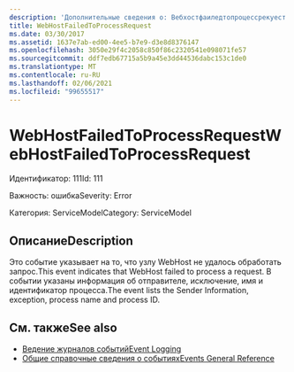 ```yaml
---
description: 'Дополнительные сведения о: Вебхостфаиледтопроцессрекуест'
title: WebHostFailedToProcessRequest
ms.date: 03/30/2017
ms.assetid: 1637e7ab-ed00-4ee5-b7e9-d3e8d8376147
ms.openlocfilehash: 3050e29f4c2058c850f86c2320541e098071fe57
ms.sourcegitcommit: ddf7edb67715a5b9a45e3dd44536dabc153c1de0
ms.translationtype: MT
ms.contentlocale: ru-RU
ms.lasthandoff: 02/06/2021
ms.locfileid: "99655517"
---
```

# <a name="webhostfailedtoprocessrequest"></a><span data-ttu-id="0c34f-103">WebHostFailedToProcessRequest</span><span class="sxs-lookup"><span data-stu-id="0c34f-103">WebHostFailedToProcessRequest</span></span>

<span data-ttu-id="0c34f-104">Идентификатор: 111</span><span class="sxs-lookup"><span data-stu-id="0c34f-104">Id: 111</span></span>  
  
 <span data-ttu-id="0c34f-105">Важность: ошибка</span><span class="sxs-lookup"><span data-stu-id="0c34f-105">Severity: Error</span></span>  
  
 <span data-ttu-id="0c34f-106">Категория: ServiceModel</span><span class="sxs-lookup"><span data-stu-id="0c34f-106">Category: ServiceModel</span></span>  
  
## <a name="description"></a><span data-ttu-id="0c34f-107">Описание</span><span class="sxs-lookup"><span data-stu-id="0c34f-107">Description</span></span>  

 <span data-ttu-id="0c34f-108">Это событие указывает на то, что узлу WebHost не удалось обработать запрос.</span><span class="sxs-lookup"><span data-stu-id="0c34f-108">This event indicates that WebHost failed to process a request.</span></span> <span data-ttu-id="0c34f-109">В событии указаны информация об отправителе, исключение, имя и идентификатор процесса.</span><span class="sxs-lookup"><span data-stu-id="0c34f-109">The event lists the Sender Information, exception, process name and process ID.</span></span>  
  
## <a name="see-also"></a><span data-ttu-id="0c34f-110">См. также</span><span class="sxs-lookup"><span data-stu-id="0c34f-110">See also</span></span>

- [<span data-ttu-id="0c34f-111">Ведение журналов событий</span><span class="sxs-lookup"><span data-stu-id="0c34f-111">Event Logging</span></span>](index.md)
- [<span data-ttu-id="0c34f-112">Общие справочные сведения о событиях</span><span class="sxs-lookup"><span data-stu-id="0c34f-112">Events General Reference</span></span>](events-general-reference.md)
